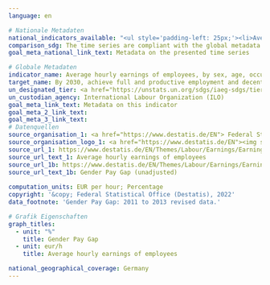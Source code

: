 ```yaml
---
language: en    

# Nationale Metadaten    
national_indicators_available: "<ul style='padding-left: 25px;'><li>Average hourly earnings of employees</li> <li> Gender Pay Gap</li></ul>"    
comparison_sdg: The time series are compliant with the global metadata.    
goal_meta_national_link_text: Metadata on the presented time series    

# Globale Metadaten    
indicator_name: Average hourly earnings of employees, by sex, age, occupation and persons with disabilities    
target_name: By 2030, achieve full and productive employment and decent work for all women and men, including for young people and persons with disabilities, and equal pay for work of equal value    
un_designated_tier: <a href="https://unstats.un.org/sdgs/iaeg-sdgs/tier-classification/" title="Click here for more information on the UN tier classification."  target="_blank">Tier II</a>    
un_custodian_agency: International Labour Organization (ILO)    
goal_meta_link_text: Metadata on this indicator    
goal_meta_2_link_text:     
goal_meta_3_link_text:         
# Datenquellen
source_organisation_1: <a href="https://www.destatis.de/EN"> Federal Statistical Office (Destatis) </a>
source_organisation_logo_1: <a href="https://www.destatis.de/EN"><img src="https://g205sdgs.github.io/sdg-indicators/public/OrgImgEn/destatis.png" alt="Logo destatis" style="height:60px; width:148px"/></a>
source_url_1: https://www.destatis.de/EN/Themes/Labour/Earnings/Earnings-Earnings-Differences/_node.html#sprg266370
source_url_text_1: Average hourly earnings of employees
source_url_1b: https://www.destatis.de/EN/Themes/Labour/Earnings/Earnings-Earnings-Differences/_node.html#sprg266370
source_url_text_1b: Gender Pay Gap (unadjusted)
    
computation_units: EUR per hour; Percentage    
copyright: '&copy; Federal Statistical Office (Destatis), 2022'    
data_footnote: 'Gender Pay Gap: 2011 to 2013 revised data.'    

# Grafik Eigenschaften    
graph_titles:
  - unit: "%"
    title: Gender Pay Gap
  - unit: eur/h
    title: Average hourly earnings of employees    

national_geographical_coverage: Germany    
---
```


<span></span>